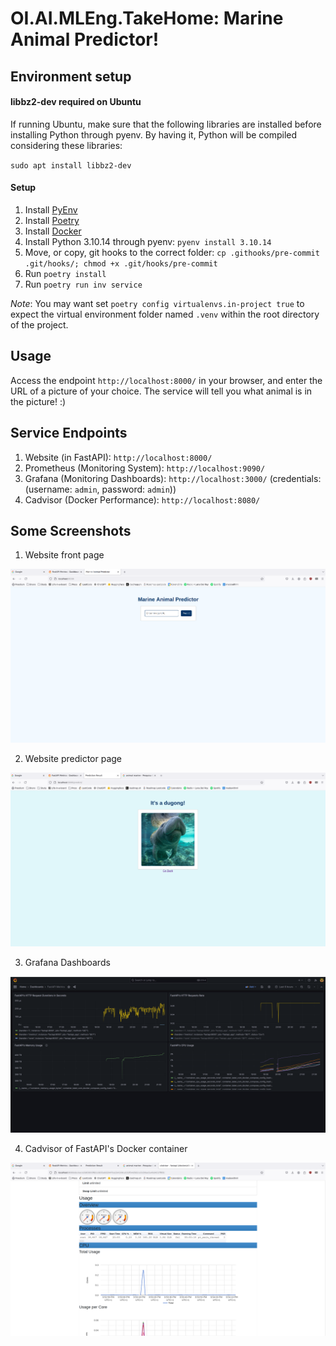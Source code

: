 # OI.AI.MLEng.TakeHome: Marine Animal Predictor!

## Environment setup

#### libbz2-dev required on Ubuntu
If running Ubuntu, make sure that the following libraries are installed before installing Python through pyenv. By having it,
Python will be compiled considering these libraries:

`sudo apt install libbz2-dev`

#### Setup

1. Install [PyEnv](https://github.com/pyenv/pyenv)
1. Install [Poetry](https://python-poetry.org/)
1. Install [Docker](https://docs.docker.com/engine/install/)
1. Install Python 3.10.14 through pyenv: `pyenv install 3.10.14`
1. Move, or copy, git hooks to the correct folder: `cp .githooks/pre-commit .git/hooks/; chmod +x .git/hooks/pre-commit`
1. Run `poetry install`
1. Run `poetry run inv service`

*Note*: You may want set `poetry config virtualenvs.in-project true` to expect the virtual environment folder named `.venv` within the root directory of the project.

## Usage 
Access the endpoint `http://localhost:8000/` in your browser, and enter the URL of a picture of your choice. The service will tell you what animal is in the picture! :)

## Service Endpoints

1. Website (in FastAPI): `http://localhost:8000/`
1. Prometheus (Monitoring System): `http://localhost:9090/`
1. Grafana (Monitoring Dashboards): `http://localhost:3000/` (credentials: (username: `admin`, password: `admin`))
1. Cadvisor (Docker Performance): `http://localhost:8080/`


## Some Screenshots

1. Website front page

<img src="./data/screenshots/app.png"/>

2. Website predictor page

<img src="./data/screenshots/app2.png"/>

3. Grafana Dashboards

<img src="./data/screenshots/grafana.png"/>

4. Cadvisor of FastAPI's Docker container

<img src="./data/screenshots/cadvisor.png"/>
